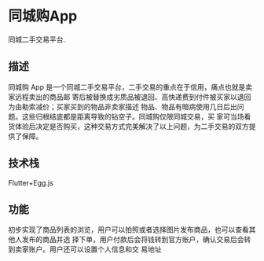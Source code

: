 # 同城购App

  同城二手交易平台.

## 描述

  同城购 App 是一个同城二手交易平台，二手交易的重点在于信用，痛点也就是卖家远程卖出的商品邮
寄后被替换成劣质品被退回、高快递费到付件被买家以退回为由勒索减价；买家买到的物品非卖家描述
物品、物品有暗病使用几日后出问题。这些归根结底都是距离导致的钻空子。同城购仅限同城交易，买
家可当场看货体验后决定是否购买，这种交易方式完美解决了以上问题，为二手交易的双方提供了保障。

## 技术栈

  Flutter+Egg.js

## 功能

  初步实现了商品列表的浏览，用户可以拍照或者选择图片发布商品，也可以查看其他人发布的商品并选
择下单，用户付款后会将钱转到官方账户，确认交易后会转到卖家账户。用户还可以设置个人信息和交
易地址

